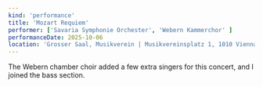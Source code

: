 ```yaml
---
kind: 'performance'
title: 'Mozart Requiem'
performer: ['Savaria Symphonie Orchester', 'Webern Kammerchor' ]
performanceDate: 2025-10-06
location: 'Grosser Saal, Musikverein | Musikvereinsplatz 1, 1010 Vienna'
---
```

The Webern chamber choir added a few extra singers for this concert, and I joined the bass section.